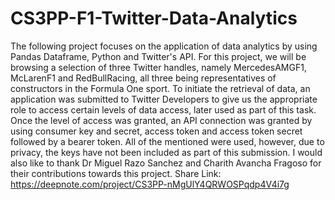 # CS3PP-F1-Twitter-Data-Analytics
The following project focuses on the application of data analytics by using Pandas Dataframe, Python and Twitter's API.
For this project, we will be browsing a selection of three Twitter handles, namely MercedesAMGF1, McLarenF1 and RedBullRacing, all three being representatives of constructors in the Formula One sport. To initiate the retrieval of data, an application was submitted to Twitter Developers to give us the appropriate role to access certain levels of data access, later used as part of this task. Once the level of access was granted, an API connection was granted by using consumer key and secret, access token and access token secret followed by a bearer token. All of the mentioned were used, however, due to privacy, the keys have not been included as part of this submission.
I would also like to thank Dr Miguel Razo Sanchez and Charith Avancha Fragoso for their contributions towards this project.
Share Link: https://deepnote.com/project/CS3PP-nMgUlY4QRWOSPqdp4V4i7g

